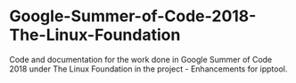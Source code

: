 # Google-Summer-of-Code-2018-The-Linux-Foundation
Code and documentation for the work done in Google Summer of Code 2018 under The Linux Foundation in the project - Enhancements for ipptool.
